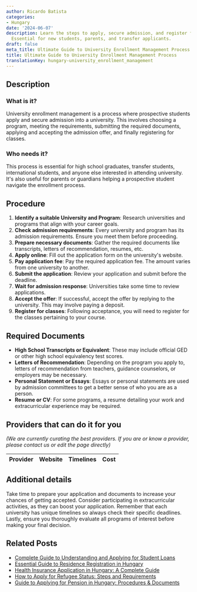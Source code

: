 ```yaml
---
author: Ricardo Batista
categories:
- Hungary
date: '2024-06-07'
description: Learn the steps to apply, secure admission, and register for university.
  Essential for new students, parents, and transfer applicants.
draft: false
meta_title: Ultimate Guide to University Enrollment Management Process
title: Ultimate Guide to University Enrollment Management Process
translationKey: hungary-university_enrollment_management
---
```


## Description
### What is it?
University enrollment management is a process where prospective students apply and secure admission into a university. This involves choosing a program, meeting the requirements, submitting the required documents, applying and accepting the admission offer, and finally registering for classes.

### Who needs it?
This process is essential for high school graduates, transfer students, international students, and anyone else interested in attending university. It's also useful for parents or guardians helping a prospective student navigate the enrollment process.

## Procedure
1. **Identify a suitable University and Program**: Research universities and programs that align with your career goals.
2. **Check admission requirements**: Every university and program has its admission requirements. Ensure you meet them before proceeding.
3. **Prepare necessary documents**: Gather the required documents like transcripts, letters of recommendation, resumes, etc.
4. **Apply online**: Fill out the application form on the university's website.
5. **Pay application fee**: Pay the required application fee. The amount varies from one university to another.
6. **Submit the application**: Review your application and submit before the deadline.
7. **Wait for admission response**: Universities take some time to review applications.
8. **Accept the offer**: If successful, accept the offer by replying to the university. This may involve paying a deposit.
9. **Register for classes**: Following acceptance, you will need to register for the classes pertaining to your course.

## Required Documents
- **High School Transcripts or Equivalent**: These may include official GED or other high school equivalency test scores.
- **Letters of Recommendation**: Depending on the program you apply to, letters of recommendation from teachers, guidance counselors, or employers may be necessary.
- **Personal Statement or Essays**: Essays or personal statements are used by admission committees to get a better sense of who you are as a person.
- **Resume or CV**: For some programs, a resume detailing your work and extracurricular experience may be required.

## Providers that can do it for you

_(We are currently curating the best providers. If you are or know a provider, please contact us or edit the page directly)_

| Provider        |     Website     |     Timelines    |       Cost      |
| --------------- | --------------- |  :-------------: | :-------------: |

## Additional details
Take time to prepare your application and documents to increase your chances of getting accepted. Consider participating in extracurricular activities, as they can boost your application. Remember that each university has unique timelines so always check their specific deadlines. Lastly, ensure you thoroughly evaluate all programs of interest before making your final decision.


## Related Posts

- [Complete Guide to Understanding and Applying for Student Loans](https://tramitit.com/guides/hungary/student_loan_application/)
- [Essential Guide to Residence Registration in Hungary](https://tramitit.com/guides/hungary/residence_registration/)
- [Health Insurance Application in Hungary: A Complete Guide](https://tramitit.com/guides/hungary/healthcare_insurance_application/)
- [How to Apply for Refugee Status: Steps and Requirements](https://tramitit.com/guides/hungary/request_for_refugee_status/)
- [Guide to Applying for Pension in Hungary: Procedures & Documents](https://tramitit.com/guides/hungary/pension_application/)